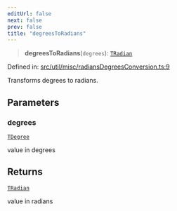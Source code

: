 ```yaml
---
editUrl: false
next: false
prev: false
title: "degreesToRadians"
---
```


> **degreesToRadians**(`degrees`): [`TRadian`](/api/type-aliases/tradian/)

Defined in: [src/util/misc/radiansDegreesConversion.ts:9](https://github.com/fabricjs/fabric.js/blob/e114448a1bce9b68a3e1bba337bc0c83a35c1aa5/src/util/misc/radiansDegreesConversion.ts#L9)

Transforms degrees to radians.

## Parameters

### degrees

[`TDegree`](/api/type-aliases/tdegree/)

value in degrees

## Returns

[`TRadian`](/api/type-aliases/tradian/)

value in radians
